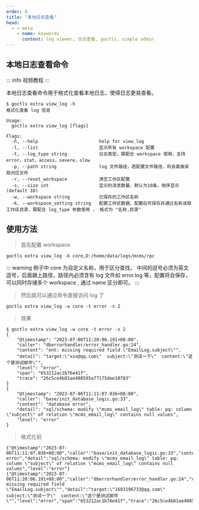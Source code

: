 ```yaml
---
order: 8
title: "本地日志查看"
head:
  - - meta
    - name: keywords
      content: log viewer, 日志查看, goctls, simple admin
---
```


## 本地日志查看命令

::: info 视频教程
<BiliBili bvid="BV1Hu4y1w7pp" />
:::

本地日志查看命令用于格式化查看本地日志，使得日志更易查看。

```shell
$ goctls extra view_log -h
格式化查看 log 信息

Usage:
  goctls extra view_log [flags]

Flags:
  -h, --help                       help for view_log
  -l, --list                       显示所有 workspace 配置
  -t, --log_type string            日志类型，需配合 workspace 使用，支持 error，stat，access，severe，slow
  -p, --path string                log 文件路径，若配置文件路径，将会直接读取对应文件
  -r, --reset_workspace            清空工作区配置
  -s, --size int                   显示的消息数量，默认为10条，倒序显示 (default 10)
  -w, --workspace string           已保存的工作区名称
  -k, --workspace_setting string   配置工作区数据，配置后可保存并通过名称读取工作区目录，需配合 log_type 参数使用 ， 格式为 "名称,目录"
```

## 使用方法

> 首先配置 workspace

```shell
goctls extra view_log -k core,D:/home/data/logs/mcms/rpc
```

::: warning
例子中 core 为自定义名称，用于区分查找， 中间的逗号必须为英文逗号，后面跟上路径，路径内必须含有 log 文件如 error.log 等，配置将会保存，可以同时存储多个 workspace , 通过 name 区分即可。
:::

> 然后就可以通过命令直接访问 log 了

```shell
goctls extra view_log -w core -t error -s 2
```

> 效果

```shell
$ goctls extra view_log -w core -t error -s 2
{
    "@timestamp": "2023-07-06T11:20:06.191+08:00",
    "caller": "dberrorhandler/error_handler.go:24",
    "content": "ent: missing required field \"EmailLog.subject\"",
    "detail": "target:\"xxx@qq.com\"  subject:\"测试一下\"  content:\"这个是测试邮件\"",
    "level": "error",
    "span": "653212ac1b76e41f",
    "trace": "26c5ce4b81ae408595a77175dee10783"
}
{
    "@timestamp": "2023-07-06T11:11:07.036+08:00",
    "caller": "base/init_database_logic.go:33",
    "content": "database error",
    "detail": "sql/schema: modify \"mcms_email_log\" table: pq: column \"subject\" of relation \"mcms_email_log\" contains null values",
    "level": "error"
}
```

> 格式化前

```text
{"@timestamp":"2023-07-06T11:11:07.036+08:00","caller":"base/init_database_logic.go:33","content":"database error","detail":"sql/schema: modify \"mcms_email_log\" table: pq: column \"subject\" of relation \"mcms_email_log\" contains null values","level":"error"}
{"@timestamp":"2023-07-06T11:20:06.191+08:00","caller":"dberrorhandler/error_handler.go:24","content":"ent: missing required field \"EmailLog.subject\"","detail":"target:\"1693196733@qq.com\"  subject:\"测试一下\"  content:\"这个是测试邮件\"","level":"error","span":"653212ac1b76e41f","trace":"26c5ce4b81ae408595a77175dee10783"}
```
